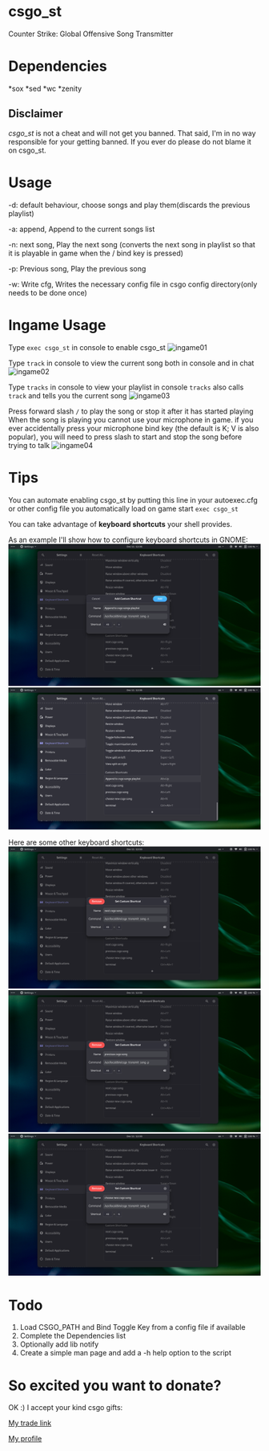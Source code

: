 # csgo_st
Counter Strike: Global Offensive Song Transmitter

# Dependencies
*sox
*sed
*wc
*zenity

## Disclaimer

*csgo_st* is not a cheat and will not get you banned.
That said, I'm in no way responsible for your getting banned.
If you ever do please do not blame it on csgo_st.

# Usage

-d: default behaviour, choose songs and play them(discards the previous playlist)

-a: append, Append to the current songs list

-n: next song, Play the next song (converts the next song in playlist so that it is playable in game when the / bind key is pressed)

-p: Previous song, Play the previous song 

-w: Write cfg, Writes the necessary config file in csgo config directory(only needs to be done once)

# Ingame Usage
Type `exec csgo_st` in console to enable csgo_st
![ingame01](./images/ingame01.png)

Type `track` in console to view the current song both in console and in chat
![ingame02](./images/ingame02.png)

Type `tracks` in console to view your playlist in console
`tracks` also calls `track` and tells you the current song
![ingame03](./images/ingame03.png)

Press forward slash `/` to play the song or stop it after it has started playing
When the song is playing you cannot use your microphone in game.
if you ever accidentally press your microphone bind key (the default is K; V is also popular),
you will need to press slash to start and stop the song before trying to talk
![ingame04](./images/ingame04.png)

# Tips

You can automate enabling csgo_st by putting this line in your autoexec.cfg or other config file you automatically load on game start
`exec csgo_st`

You can take advantage of **keyboard shortcuts** your shell provides.

As an example I'll show how to configure keyboard shortcuts in GNOME:
![how to add keyboard shortcuts in GNOME](./images/04.png)
![Added the append shortcut](./images/05.png)

Here are some other keyboard shortcuts:
![01](./images/01.png)
![02](./images/02.png)
![03](./images/03.png)

# Todo
1. Load CSGO_PATH and Bind Toggle Key from a config file if available
2. Complete the Dependencies list
3. Optionally add lib notify
4. Create a simple man page and add a -h help option to the script

# So excited you want to donate?

OK :) I accept your kind csgo gifts: 

[My trade link](https://steamcommunity.com/tradeoffer/new/?partner=346596271&token=ZPr4yfuh)

[My profile](https://steamcommunity.com/id/MR_0099/)
